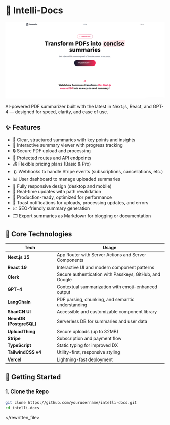 # 🧠 Intelli-Docs

![App Screenshot](./Screenshot%20from%202025-06-17%2023-03-06.png)

AI-powered PDF summarizer built with the latest in Next.js, React, and GPT-4 — designed for speed, clarity, and ease of use.

## ✨ Features

- 📝 Clear, structured summaries with key points and insights
- 🎨 Interactive summary viewer with progress tracking
- 🔒 Secure PDF upload and processing
- 🔐 Protected routes and API endpoints
- 💰 Flexible pricing plans (Basic & Pro)
- 🪝 Webhooks to handle Stripe events (subscriptions, cancellations, etc.)
- 📊 User dashboard to manage uploaded summaries
- 📱 Fully responsive design (desktop and mobile)
- 🔄 Real-time updates with path revalidation
- 🚀 Production-ready, optimized for performance
- 🔔 Toast notifications for uploads, processing updates, and errors
- 📈 SEO-friendly summary generation
- 🗂️ Export summaries as Markdown for blogging or documentation

## 🧠 Core Technologies

| Tech                    | Usage                                                   |
| ----------------------- | ------------------------------------------------------- |
| **Next.js 15**          | App Router with Server Actions and Server Components    |
| **React 19**            | Interactive UI and modern component patterns            |
| **Clerk**               | Secure authentication with Passkeys, GitHub, and Google |
| **GPT-4**               | Contextual summarization with emoji-enhanced output     |
| **LangChain**           | PDF parsing, chunking, and semantic understanding       |
| **ShadCN UI**           | Accessible and customizable component library           |
| **NeonDB (PostgreSQL)** | Serverless DB for summaries and user data               |
| **UploadThing**         | Secure uploads (up to 32MB)                             |
| **Stripe**              | Subscription and payment flow                           |
| **TypeScript**          | Static typing for improved DX                           |
| **TailwindCSS v4**      | Utility-first, responsive styling                       |
| **Vercel**              | Lightning-fast deployment                               |

## 🧰 Getting Started

### 1. Clone the Repo

```bash
git clone https://github.com/yourusername/intelli-docs.git
cd intelli-docs
```

</rewritten_file>
